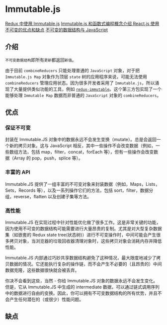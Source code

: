 <!--
 * @Author: tangdaoyong
 * @Date: 2021-06-04 11:24:51
 * @LastEditors: tangdaoyong
 * @LastEditTime: 2021-06-04 11:37:44
 * @Description: Immutable.js
-->
# Immutable.js

[Redux 中使用 Immutable.js](https://cn.redux.js.org/docs/recipes/UsingImmutableJS.html)
[Immutable.js 和函数式编程概念介绍
](https://auth0.com/blog/intro-to-immutable-js/)
[React.js 使用不可变的优点和缺点](https://reactkungfu.com/2015/08/pros-and-cons-of-using-immutability-with-react-js/)
[不可变的数据结构与 JavaScript](https://archive.jlongster.com/Using-Immutable-Data-Structures-in-JavaScript)

## 介绍

`不可变数据结构`即所有`更新`都返回`新值`。

由于目前 `combineReducers` 只能处理普通的 `JavaScript` 对象，对于把 `Immutable.js Map` 对象作为顶层 `state` 树的应用程序来说，可能无法使用 `combineReducers` 管理应用状态。因为很多开发者采用了 `Immutable.js`，所以涌现了大量提供类似功能的工具，例如 [`redux-immutable`](https://github.com/gajus/redux-immutable)。这个第三方包实现了一个能够处理 `Immutable Map` 数据而非普通的 `JavaScript` 对象的 `combineReducers`。

## 优点

### 保证不可变
封装在 Immutable.JS 对象中的数据永远不会发生变换（mutate）。总是会返回一个新的拷贝对象。这与 JavaScript 相反，其中一些操作不会改变数据（例如，一些数组方法，包括 map，filter，concat，forEach 等），但有一些操作会改变数据（Array 的 pop，push，splice 等）。

### 丰富的 API
Immutable.JS 提供了一组丰富的不可变对象来封装数据（例如，Maps，Lists，Sets，Records 等），以及一系列操作它们的方法，包括 sort，filter，数据分组，reverse，flatten 以及创建子集等方法。

### 高性能
Immutable.JS 在实现过程中针对性能优化做了很多工作。这是非常关键的功能，因为使用不可变的数据结构可能需要进行大量昂贵的复制。尤其是对大型复杂数据集（如嵌套的 Redux state tree(状态树)）进行不可变操作时，中间可能会产生很多拷贝对象，当浏览器的垃圾回收器清理对象时，这些拷贝对象会消耗内存并降低性能。

Immutable.JS 内部通过巧妙共享数据结构避免了这种情况，最大限度地减少了拷贝数据的情况。它还能执行复杂的操作链，而不会产生不必要的（且昂贵的）中间数据克隆，这些数据很快就会被丢弃。

你决不会看到这些，当然 - 你给 Immutable.JS 对象的数据永远不会发生变化。但是，它从 Immutable.JS 中生成的 intermediate 数据，可以通过链式调用序列中的数据进行自由的变换。因此，你可以拥有不可变数据结构的所有优势，并且不会产生任何潜在的（或很少）性能问题。

## 缺点
